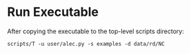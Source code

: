 # Run Executable

After copying the executable to the top-level scripts directory:

`scripts/T -u user/alec.py -s examples -d data/rd/NC`